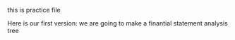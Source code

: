 this is practice file

Here is our first version: we are going to make a finantial statement analysis tree
